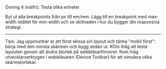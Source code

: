Övning 4 (valfri): Testa olika enheter

Byt ut alla breakpoints från px till em/rem.
Lägg till en breakpoint med max-width istället för min-width och se skillnaden i hur du bygger din responsiva strategi.

--------------------------------------------------------------------------

Tips:
Jag uppmuntrar er att först skissa sin layout och tänka "mobil först": börja med den minsta skärmen och bygg sedan ut.
KOm ihåg att testa layouten genom att ändra storlek på webbläsarfönstret.
Kom ihåg utvecklarverktygen i webbläsaren (Device Toolbar) för att simulera olika skärmstorlekar.